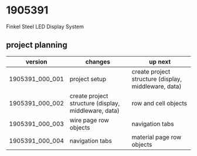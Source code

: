 # 1905391
Finkel Steel LED Display System

project planning
-------------------
version | changes | up next
--------|---------|--------
1905391_000_001 | project setup | create project structure (display, middleware, data)
1905391_000_002 | create project structure (display, middleware, data) | row and cell objects
1905391_000_003 | wire page row objects | navigation tabs
1905391_000_004 | navigation tabs | material page row objects